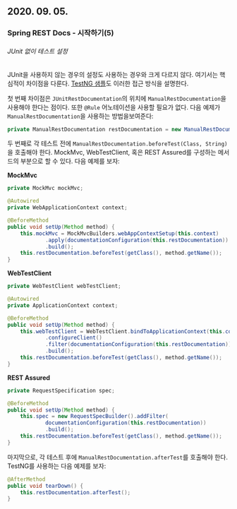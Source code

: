 ## 2020. 09. 05.

### Spring REST Docs - 시작하기(5)

###### JUnit 없이 테스트 설정

JUnit을 사용하지 않는 경우의 설정도 사용하는 경우와 크게 다르지 않다. 여기서는 핵심적이 차이점을 다룬다. [TestNG 샘플][test-ng-sample]도 이러한 접근 방식을 설명한다.

첫 번째 차이점은 `JUnitRestDocumentation`의 위치에 `ManualRestDocumentation`을 사용해야 한다는 점이다. 또한 `@Rule` 어노테이션을 사용할 필요가 없다. 다음 예제가 `ManualRestDocumentation`을 사용하는 방법을보여준다:

```java
private ManualRestDocumentation restDocumentation = new ManualRestDocumentation();
```

두 번째로 각 테스트 전에 `ManualRestDocumentation.beforeTest(Class, String)`을 호출해야 한다. MockMvc, WebTestClient, 혹은 REST Assured를 구성하는 메서드의 부분으로 할 수 있다. 다음 예제를 보자:

**MockMvc**

```java
private MockMvc mockMvc;

@Autowired
private WebApplicationContext context;

@BeforeMethod
public void setUp(Method method) {
	this.mockMvc = MockMvcBuilders.webAppContextSetup(this.context)
			.apply(documentationConfiguration(this.restDocumentation))
			.build();
	this.restDocumentation.beforeTest(getClass(), method.getName());
}
```

**WebTestClient**

```java
private WebTestClient webTestClient;

@Autowired
private ApplicationContext context;

@BeforeMethod
public void setUp(Method method) {
	this.webTestClient = WebTestClient.bindToApplicationContext(this.context)
			.configureClient()
			.filter(documentationConfiguration(this.restDocumentation)) 
			.build();
	this.restDocumentation.beforeTest(getClass(), method.getName());
}
```

**REST Assured**

```java
private RequestSpecification spec;

@BeforeMethod
public void setUp(Method method) {
	this.spec = new RequestSpecBuilder().addFilter(
			documentationConfiguration(this.restDocumentation))
			.build();
	this.restDocumentation.beforeTest(getClass(), method.getName());
}
```

마지막으로, 각 테스트 후에 `ManualRestDocumentation.afterTest`를 호출해야 한다. TestNG를 사용하는 다음 예제를 보자:

```java
@AfterMethod
public void tearDown() {
	this.restDocumentation.afterTest();
}
```



[test-ng-sample]: https://github.com/spring-projects/spring-restdocs/tree/v2.0.4.RELEASE/samples/testng